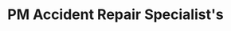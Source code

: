 ---
title: "PM Accident Repair Specialist's"
url: /broxburn/pm-accident-repair-specialists/
shop: car repair
---